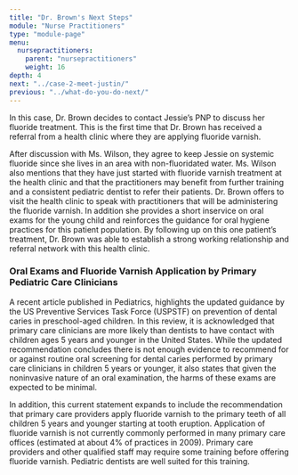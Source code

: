 ```yaml
---
title: "Dr. Brown's Next Steps"
module: "Nurse Practitioners"
type: "module-page"
menu:
  nursepractitioners:
    parent: "nursepractitioners"
    weight: 16
depth: 4
next: "../case-2-meet-justin/"
previous: "../what-do-you-do-next/"
---
```

<div class="pageblock"><p>In this case, Dr. Brown decides to contact Jessie’s PNP to discuss her fluoride treatment.  This is the first time that Dr. Brown has received a referral from a health clinic where they are applying fluoride varnish. </p>
<p>After discussion with Ms. Wilson, they agree to keep Jessie on systemic fluoride since she lives in an area with non-fluoridated water.  Ms. Wilson also mentions that 
they have just started with fluoride varnish treatment at the health clinic and that the practitioners may benefit from further training and a consistent pediatric dentist to refer their patients.  Dr. Brown offers to visit the health clinic to speak with practitioners that will be administering the fluoride varnish.  In addition she provides a short inservice on oral exams for the young child and reinforces the guidance for oral hygiene practices for this patient population. By following up on this one patient’s treatment, Dr. Brown was able to establish a strong working relationship and referral network with this health clinic.</p>
</div><div class="pageblock"><h3>Oral Exams and Fluoride Varnish Application by Primary Pediatric Care Clinicians</h3><p>A recent article published in Pediatrics, highlights the updated guidance by the US Preventive Services Task Force (USPSTF) on prevention of dental caries in preschool-aged children. In this review, it is acknowledged that primary care clinicians are more likely than dentists to have contact with children ages 5 years and  younger in the United States.  While the updated recommendation concludes there is not enough evidence to recommend for or against routine oral screening for dental caries performed by primary care clinicians in children 5 years or younger, it also states that given the noninvasive nature of an oral examination, the harms of these exams are expected to be minimal.</p>
<p>In addition, this current statement expands to include the recommendation that primary care providers apply fluoride varnish to the primary teeth of all children 5 years and younger starting at tooth eruption.  Application of fluoride varnish is not currently commonly performed in many primary care offices (estimated at about 4% of practices in 2009).  Primary care providers and other qualified staff may require some training before offering fluoride varnish.  Pediatric dentists are well suited for this training.</p>
</div>